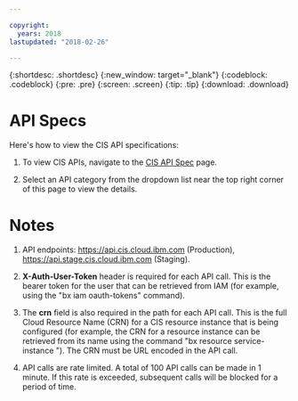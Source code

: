```yaml
---

copyright:
  years: 2018
lastupdated: "2018-02-26"

---
```


{:shortdesc: .shortdesc}
{:new_window: target="_blank"}
{:codeblock: .codeblock}
{:pre: .pre}
{:screen: .screen}
{:tip: .tip}
{:download: .download}

# API Specs

Here's how to view the CIS API specifications: 

1. To view CIS APIs, navigate to the [CIS API Spec](https://pages.github.ibm.com/NetworkTribe/cis-api-spec/#/) page. 

2. Select an API category from the dropdown list near the top right corner of this page to view the details.


# Notes

1. API endpoints: https://api.cis.cloud.ibm.com (Production), https://api.stage.cis.cloud.ibm.com (Staging).

2. **X-Auth-User-Token** header is required for each API call. This is the bearer token for the user that can be retrieved from IAM (for example, using the "bx iam oauth-tokens" command).

3. The **crn** field is also required in the path for each API call. This is the full Cloud Resource Name (CRN) for a CIS resource instance that is being configured (for example, the CRN for a resource instance can be retrieved from its name using the command "bx resource service-instance <instance-name>"). The CRN must be URL encoded in the API call.

4. API calls are rate limited. A total of 100 API calls can be made in 1 minute. If this rate is exceeded, subsequent calls will be blocked for a period of time.
